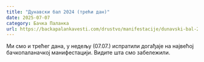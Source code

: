 ```yaml
---
title: "Дунавски бал 2024 (трећи дан)"
date: 2025-07-07
category: Бачка Паланка
url: https://backapalankavesti.com/drustvo/manifestacije/dunavski-bal-2024-treci-dan/
---
```


Ми смо и трећег дана, у недељу (07.07.) испратили догађаје на највећој бачкопаланачкој манифестацији. Видите шта смо забележили.
